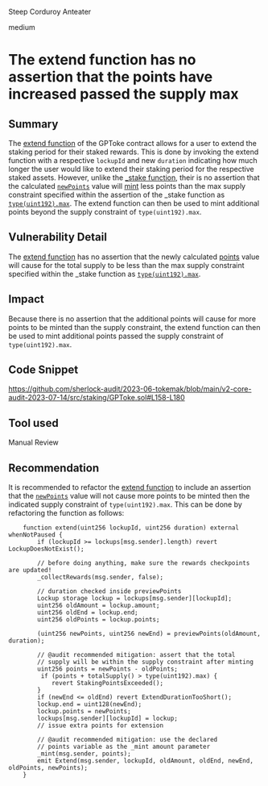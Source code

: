 Steep Corduroy Anteater

medium

# The extend function has no assertion that the points have increased passed the supply max
## Summary

The [extend function](https://github.com/sherlock-audit/2023-06-tokemak/blob/main/v2-core-audit-2023-07-14/src/staking/GPToke.sol#L158) of the GPToke contract allows for a user to extend the staking period for their staked rewards. This is done by invoking the extend function with a respective `lockupId` and new `duration` indicating how much longer the user would like to extend their staking period for the respective staked assets.  However, unlike the [_stake function](https://github.com/sherlock-audit/2023-06-tokemak/blob/main/v2-core-audit-2023-07-14/src/staking/GPToke.sol#L109-L111), their is no assertion that the calculated [`newPoints`](https://github.com/sherlock-audit/2023-06-tokemak/blob/main/v2-core-audit-2023-07-14/src/staking/GPToke.sol#L170C18-L170C27) value will [mint](https://github.com/sherlock-audit/2023-06-tokemak/blob/main/v2-core-audit-2023-07-14/src/staking/GPToke.sol#L177) less points than the max supply constraint specified within the assertion of the _stake function as [`type(uint192).max`](https://github.com/sherlock-audit/2023-06-tokemak/blob/main/v2-core-audit-2023-07-14/src/staking/GPToke.sol#L109C37-L109C55).  The extend function can then be used to mint additional points beyond the supply constraint of `type(uint192).max`.

## Vulnerability Detail

The [extend function](https://github.com/sherlock-audit/2023-06-tokemak/blob/main/v2-core-audit-2023-07-14/src/staking/GPToke.sol#L158) has no assertion that the newly calculated [points](https://github.com/sherlock-audit/2023-06-tokemak/blob/main/v2-core-audit-2023-07-14/src/staking/GPToke.sol#L170C18-L170C27) value will cause for the total supply to be less than the max supply constraint specified within the _stake function as [`type(uint192).max`](https://github.com/sherlock-audit/2023-06-tokemak/blob/main/v2-core-audit-2023-07-14/src/staking/GPToke.sol#L109C37-L109C55).

## Impact

Because there is no assertion that the additional points will cause for more points to be minted than the supply constraint, the extend function can then be used to mint additional points passed the supply constraint of `type(uint192).max`. 

## Code Snippet

https://github.com/sherlock-audit/2023-06-tokemak/blob/main/v2-core-audit-2023-07-14/src/staking/GPToke.sol#L158-L180

## Tool used

Manual Review

## Recommendation

It is recommended to refactor the [extend function](https://github.com/sherlock-audit/2023-06-tokemak/blob/main/v2-core-audit-2023-07-14/src/staking/GPToke.sol#L158) to include an assertion that the [`newPoints`](https://github.com/sherlock-audit/2023-06-tokemak/blob/main/v2-core-audit-2023-07-14/src/staking/GPToke.sol#L170C18-L170C27) value will not cause more points to be minted then the indicated supply constraint of `type(uint192).max`. This can be done by refactoring the function as follows:
```solidity
    function extend(uint256 lockupId, uint256 duration) external whenNotPaused {
        if (lockupId >= lockups[msg.sender].length) revert LockupDoesNotExist();

        // before doing anything, make sure the rewards checkpoints are updated!
        _collectRewards(msg.sender, false);

        // duration checked inside previewPoints
        Lockup storage lockup = lockups[msg.sender][lockupId];
        uint256 oldAmount = lockup.amount;
        uint256 oldEnd = lockup.end;
        uint256 oldPoints = lockup.points;

        (uint256 newPoints, uint256 newEnd) = previewPoints(oldAmount, duration);
        
        // @audit recommended mitigation: assert that the total
        // supply will be within the supply constraint after minting
        uint256 points = newPoints - oldPoints;
         if (points + totalSupply() > type(uint192).max) {
            revert StakingPointsExceeded();
        }
        if (newEnd <= oldEnd) revert ExtendDurationTooShort();
        lockup.end = uint128(newEnd);
        lockup.points = newPoints;
        lockups[msg.sender][lockupId] = lockup;
        // issue extra points for extension

        // @audit recommended mitigation: use the declared 
        // points variable as the _mint amount parameter
        _mint(msg.sender, points);
        emit Extend(msg.sender, lockupId, oldAmount, oldEnd, newEnd, oldPoints, newPoints);
    }
```